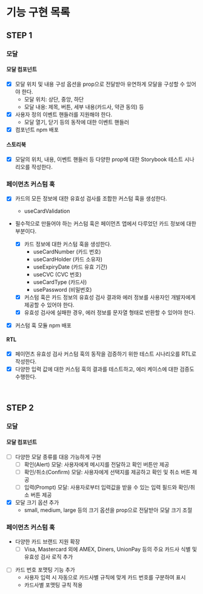 # 기능 구현 목록

## STEP 1

### 모달

#### 모달 컴포넌트

- [x] 모달 위치 및 내용 구성 옵션을 prop으로 전달받아 유연하게 모달을 구성할 수 있어야 한다.
  - 모달 위치: 상단, 중앙, 하단
  - 모달 내용: 제목, 버튼, 세부 내용(카드사, 약관 동의) 등
- [x] 사용자 정의 이벤트 핸들러를 지원해야 한다.
  - 모달 열기, 닫기 등의 동작에 대한 이벤트 핸들러
- [x] 컴포넌트 npm 배포

#### 스토리북

- [x] 모달의 위치, 내용, 이벤트 핸들러 등 다양한 prop에 대한 Storybook 테스트 시나리오를 작성한다.

### 페이먼츠 커스텀 훅

- [x] 카드의 모든 정보에 대한 유효성 검사를 조합한 커스텀 훅을 생성한다.

  - useCardValidation

- 필수적으로 만들어야 하는 커스텀 훅은 페이먼츠 앱에서 다루었던 카드 정보에 대한 부분이다.

  - [x] 카드 정보에 대한 커스텀 훅을 생성한다.
    - useCardNumber (카드 번호)
    - useCardHolder (카드 소유자)
    - useExpiryDate (카드 유효 기간)
    - useCVC (CVC 번호)
    - useCardType (카드사)
    - usePassword (비밀번호)
  - [x] 커스텀 훅은 카드 정보의 유효성 검사 결과와 에러 정보를 사용자인 개발자에게 제공할 수 있어야 한다.
  - [x] 유효성 검사에 실패한 경우, 에러 정보를 문자열 형태로 반환할 수 있어야 한다.

- [x] 커스텀 훅 모듈 npm 배포

#### RTL

- [x] 페이먼츠 유효성 검사 커스텀 훅의 동작을 검증하기 위한 테스트 시나리오를 RTL로 작성한다.
- [x] 다양한 입력 값에 대한 커스텀 훅의 결과를 테스트하고, 에러 케이스에 대한 검증도 수행한다.

<br />

## STEP 2

### 모달

#### 모달 컴포넌트

- [ ] 다양한 모달 종류를 대응 가능하게 구현
  - [ ] 확인(Alert) 모달: 사용자에게 메시지를 전달하고 확인 버튼만 제공
  - [ ] 확인/취소(Confirm) 모달: 사용자에게 선택지를 제공하고 확인 및 취소 버튼 제공
  - [ ] 입력(Prompt) 모달: 사용자로부터 입력값을 받을 수 있는 입력 필드와 확인/취소 버튼 제공
- [x] 모달 크기 옵션 추가
  - small, medium, large 등의 크기 옵션을 prop으로 전달받아 모달 크기 조절

### 페이먼츠 커스텀 훅

- 다양한 카드 브랜드 지원 확장
  - [ ] Visa, Mastercard 외에 AMEX, Diners, UnionPay 등의 주요 카드사 식별 및 유효성 검사 로직 추가
- [ ] 카드 번호 포맷팅 기능 추가
  - 사용자 입력 시 자동으로 카드사별 규칙에 맞게 카드 번호를 구분하여 표시
  - 카드사별 포맷팅 규칙 적용

